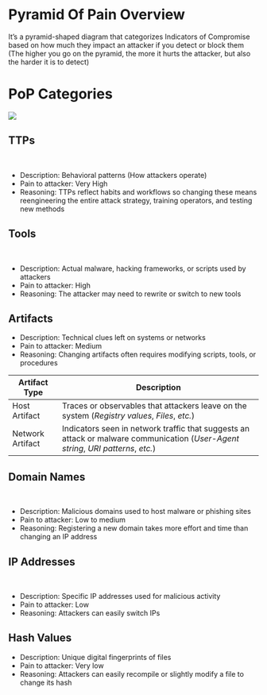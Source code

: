 # Pyramid Of Pain Overview

It’s a pyramid-shaped diagram that categorizes Indicators of Compromise based on how much they impact an attacker if you detect or block them (The higher you go on the pyramid, the more it hurts the attacker, but also the harder it is to detect) <br>

# PoP Categories

![](https://github.com/JonmarCorpuz/knowledgeVault/blob/main/Models/Images/pyramid-of-pain.jpg)

## TTPs
<br>

* Description: Behavioral patterns (How attackers operate)
* Pain to attacker: Very High
* Reasoning: TTPs reflect habits and workflows so changing these means reengineering the entire attack strategy, training operators, and testing new methods

## Tools
<br>

* Description: Actual malware, hacking frameworks, or scripts used by attackers
* Pain to attacker: High
* Reasoning: The attacker may need to rewrite or switch to new tools

## Artifacts

* Description: Technical clues left on systems or networks
* Pain to attacker: Medium
* Reasoning: Changing artifacts often requires modifying scripts, tools, or procedures

| Artifact Type | Description |
| --- | --- |
| Host Artifact | Traces or observables that attackers leave on the system (*Registry values*, *Files*, *etc.*) |
| Network Artifact | Indicators seen in network traffic that suggests an attack or malware communication (*User-Agent string*, *URI patterns*, *etc.*) |

## Domain Names
<br>

* Description: Malicious domains used to host malware or phishing sites
* Pain to attacker: Low to medium
* Reasoning: Registering a new domain takes more effort and time than changing an IP address

## IP Addresses
<br>

* Description: Specific IP addresses used for malicious activity
* Pain to attacker: Low
* Reasoning: Attackers can easily switch IPs

## Hash Values

* Description: Unique digital fingerprints of files
* Pain to attacker: Very low
* Reasoning: Attackers can easily recompile or slightly modify a file to change its hash
